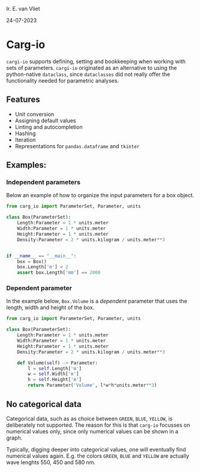 

Ir. E. van Vliet

24-07-2023

# Carg-io

`cargi-io` supports defining, setting and bookkeeping when working with sets of parameters.
`cargi-io` originated as an alternative to using the python-native `dataclass`, since `dataclasses` did not really offer the functionality needed for parametric analyses.

## Features

- Unit conversion
- Assigning default values
- Linting and autocompletion
- Hashing
- Iteration
- Representations for `pandas.dataframe` and `tkinter`


## Examples:

### Independent parameters
Below an example of how to organize the input parameters for a box object.

```python
from carg_io import ParameterSet, Parameter, units

class Box(ParameterSet):
    Length:Parameter = 1 * units.meter
    Width:Parameter = 1 * units.meter
    Height:Parameter = 1 * units.meter
    Density:Parameter = 2 * units.kilogram / units.meter**3


if __name__ == "__main__":
    box = Box()
    box.Length['m'] = 2
    assert box.Length['mm'] == 2000

```

### Dependent parameter
In the example below, `Box.Volume` is a *dependent* parameter that uses the length, width and height of the box.

```python
from carg_io import ParameterSet, Parameter, units

class Box(ParameterSet):
    Length:Parameter = 1 * units.meter
    Width:Parameter = 1 * units.meter
    Height:Parameter = 1 * units.meter
    Density:Parameter = 2 * units.kilogram / units.meter**3

    def Volume(self) -> Parameter:
        l = self.Length['m']
        w = self.Width['m']
        h = self.Height['m']
        return Parameter('Volume', l*w*h*units.meter**3)

```

## No categorical data
Categorical data, such as as choice between `GREEN`, `BLUE`, `YELLOW`, is deliberately not supported.
The reason for this is that `carg-io` focusses on numerical values only, since only numerical values can be shown in a graph.

Typically, digging deeper into categorical values, one will eventually find numerical values again. E.g. the colors `GREEN`, `BLUE` and `YELLOW` are actually wave lenghts 550, 450 and 580 nm.


